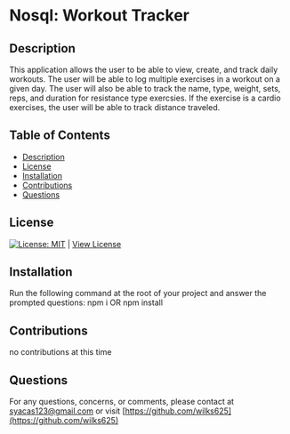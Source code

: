 # Nosql: Workout Tracker

## Description
This application allows the user to be able to view, create, and track daily workouts. The user will be able to log multiple exercises in a workout on a given day. The user will also be able to track the name, type, weight, sets, reps, and duration for resistance type exercsies. If the exercise is a cardio exercises, the user will be able to track distance traveled.

## Table of Contents
- [Description](#Description)
- [License](#License)
- [Installation](#Installation)
- [Contributions](#Contributions)
- [Questions](#Questions)

## License
[![License: MIT](https://img.shields.io/badge/License-MIT-yellow.svg)](https://opensource.org/licenses/MIT) | [View License](https://opensource.org/licenses/MIT)

## Installation 
Run the following command at the root of your project and answer the prompted questions:
npm i OR npm install

## Contributions
no contributions at this time

## Questions
For any questions, concerns, or comments, please contact at syacas123@gmail.com or visit [https://github.com/wilks625](https://github.com/wilks625)
